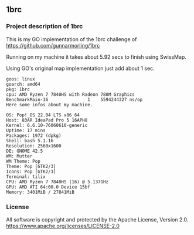 ## 1brc

### Project description of 1brc

This is my GO implementation of the 1brc challenge of https://github.com/gunnarmorling/1brc

Running on my machine it takes about 5.92 secs to finish using SwissMap.

Using GO's original map implementation just add about 1 sec.

	goos: linux
	goarch: amd64
	pkg: 1brc
	cpu: AMD Ryzen 7 7840HS with Radeon 780M Graphics
	BenchmarkMain-16    	       1	5594244327 ns/op
	Here some infos about my machine.

	OS: Pop!_OS 22.04 LTS x86_64 
	Host: 83AR IdeaPad Pro 5 16APH8 
	Kernel: 6.6.10-76060610-generic 
	Uptime: 17 mins 
	Packages: 1972 (dpkg) 
	Shell: bash 5.1.16 
	Resolution: 2560x1600 
	DE: GNOME 42.5 
	WM: Mutter 
	WM Theme: Pop 
	Theme: Pop [GTK2/3] 
	Icons: Pop [GTK2/3] 
	Terminal: tilix 
	CPU: AMD Ryzen 7 7840HS (16) @ 5.137GHz 
	GPU: AMD ATI 64:00.0 Device 15bf 
	Memory: 3401MiB / 27841MiB 

### License

All software is copyright and protected by the Apache License, Version 2.0.
https://www.apache.org/licenses/LICENSE-2.0
